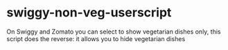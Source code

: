 # swiggy-non-veg-userscript
On Swiggy and Zomato you can select to show vegetarian dishes only, this script does the reverse: it allows you to hide vegetarian dishes
